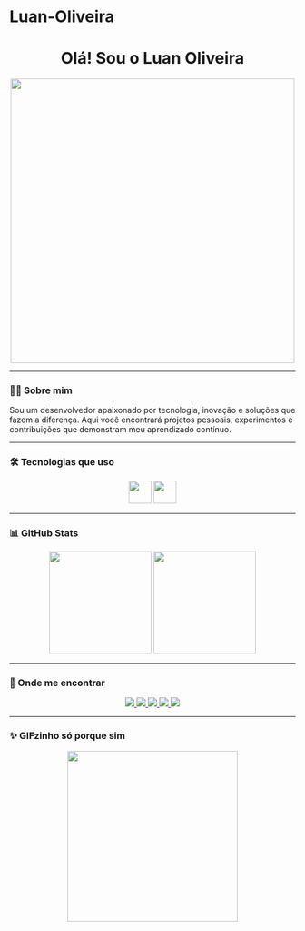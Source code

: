 # Luan-Oliveira

<h1 align="center">Olá! Sou o Luan Oliveira</h1>

<div align="center">
  <img src="https://media0.giphy.com/media/v1.Y2lkPWVjZjA1ZTQ3M3o4NmVhY3hnY2txdmppOHdtb3lmOTh0YTE1MTExdjkwZXA3aXZqbiZlcD12MV9naWZzX3NlYXJjaCZjdD1n/dBNN8ChgJhXA8KNNFv/200.webp" width="500"/>
</div>

---

### 👩‍💻 Sobre mim

Sou um desenvolvedor apaixonado por tecnologia, inovação e soluções que fazem a diferença. Aqui você encontrará projetos pessoais, experimentos e contribuições que demonstram meu aprendizado contínuo.

---

### 🛠️ Tecnologias que uso

<div align="center">
<img src="https://raw.githubusercontent.com/edent/SuperTinyIcons/master/images/svg/bubble.svg" height="40"/>
  <img src="https://cdn.jsdelivr.net/gh/devicons/devicon/icons/csharp/csharp-original.svg" height="40"/>
</div>

---

### 📊 GitHub Stats

<div align="center">
  <img height="180em" src="https://github-readme-stats.vercel.app/api?username=Skinny666&show_icons=true&theme=dracula"/>
  <img height="180em" src="https://github-readme-stats.vercel.app/api/top-langs/?username=Skinny666&layout=compact&theme=dracula"/>
</div>

---

### 📱 Onde me encontrar

<div align="center">
  <a href="https://www.youtube.com/@SEU_CANAL" target="_blank">
    <img src="https://img.shields.io/badge/YouTube-FF0000?style=for-the-badge&logo=youtube&logoColor=white"/>
  </a>
  <a href="https://instagram.com/SEU_USUARIO" target="_blank">
    <img src="https://img.shields.io/badge/Instagram-E4405F?style=for-the-badge&logo=instagram&logoColor=white"/>
  </a>
  <a href="https://www.twitch.tv/SEU_USUARIO" target="_blank">
    <img src="https://img.shields.io/badge/Twitch-9146FF?style=for-the-badge&logo=twitch&logoColor=white"/>
  </a>
  <a href="mailto:seuemail@exemplo.com">
    <img src="https://img.shields.io/badge/Email-D14836?style=for-the-badge&logo=gmail&logoColor=white"/>
  </a>
  <a href="https://www.linkedin.com/in/SEU_PERFIL/" target="_blank">
    <img src="https://img.shields.io/badge/LinkedIn-0A66C2?style=for-the-badge&logo=linkedin&logoColor=white"/>
  </a>
</div>

---

### ✨ GIFzinho só porque sim

<div align="center">
  <img src="https://media.giphy.com/media/du3J3cXyzhj75IOgvA/giphy.gif" width="300"/>
</div>

